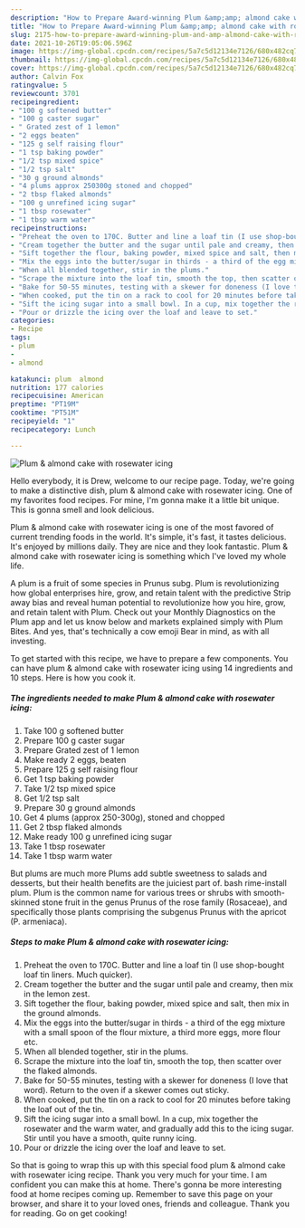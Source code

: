 ```yaml
---
description: "How to Prepare Award-winning Plum &amp;amp; almond cake with rosewater icing"
title: "How to Prepare Award-winning Plum &amp;amp; almond cake with rosewater icing"
slug: 2175-how-to-prepare-award-winning-plum-and-amp-almond-cake-with-rosewater-icing
date: 2021-10-26T19:05:06.596Z
image: https://img-global.cpcdn.com/recipes/5a7c5d12134e7126/680x482cq70/plum-almond-cake-with-rosewater-icing-recipe-main-photo.jpg
thumbnail: https://img-global.cpcdn.com/recipes/5a7c5d12134e7126/680x482cq70/plum-almond-cake-with-rosewater-icing-recipe-main-photo.jpg
cover: https://img-global.cpcdn.com/recipes/5a7c5d12134e7126/680x482cq70/plum-almond-cake-with-rosewater-icing-recipe-main-photo.jpg
author: Calvin Fox
ratingvalue: 5
reviewcount: 3701
recipeingredient:
- "100 g softened butter"
- "100 g caster sugar"
- " Grated zest of 1 lemon"
- "2 eggs beaten"
- "125 g self raising flour"
- "1 tsp baking powder"
- "1/2 tsp mixed spice"
- "1/2 tsp salt"
- "30 g ground almonds"
- "4 plums approx 250300g stoned and chopped"
- "2 tbsp flaked almonds"
- "100 g unrefined icing sugar"
- "1 tbsp rosewater"
- "1 tbsp warm water"
recipeinstructions:
- "Preheat the oven to 170C. Butter and line a loaf tin (I use shop-bought loaf tin liners. Much quicker)."
- "Cream together the butter and the sugar until pale and creamy, then mix in the lemon zest."
- "Sift together the flour, baking powder, mixed spice and salt, then mix in the ground almonds."
- "Mix the eggs into the butter/sugar in thirds - a third of the egg mixture with a small spoon of the flour mixture, a third more eggs, more flour etc."
- "When all blended together, stir in the plums."
- "Scrape the mixture into the loaf tin, smooth the top, then scatter over the flaked almonds."
- "Bake for 50-55 minutes, testing with a skewer for doneness (I love that word). Return to the oven if a skewer comes out sticky."
- "When cooked, put the tin on a rack to cool for 20 minutes before taking the loaf out of the tin."
- "Sift the icing sugar into a small bowl. In a cup, mix together the rosewater and the warm water, and gradually add this to the icing sugar. Stir until you have a smooth, quite runny icing."
- "Pour or drizzle the icing over the loaf and leave to set."
categories:
- Recipe
tags:
- plum
- 
- almond

katakunci: plum  almond 
nutrition: 177 calories
recipecuisine: American
preptime: "PT19M"
cooktime: "PT51M"
recipeyield: "1"
recipecategory: Lunch

---
```



![Plum &amp; almond cake with rosewater icing](https://img-global.cpcdn.com/recipes/5a7c5d12134e7126/680x482cq70/plum-almond-cake-with-rosewater-icing-recipe-main-photo.jpg)

Hello everybody, it is Drew, welcome to our recipe page. Today, we're going to make a distinctive dish, plum &amp; almond cake with rosewater icing. One of my favorites food recipes. For mine, I'm gonna make it a little bit unique. This is gonna smell and look delicious.

Plum &amp; almond cake with rosewater icing is one of the most favored of current trending foods in the world. It's simple, it's fast, it tastes delicious. It's enjoyed by millions daily. They are nice and they look fantastic. Plum &amp; almond cake with rosewater icing is something which I've loved my whole life.

A plum is a fruit of some species in Prunus subg. Plum is revolutionizing how global enterprises hire, grow, and retain talent with the predictive Strip away bias and reveal human potential to revolutionize how you hire, grow, and retain talent with Plum. Check out your Monthly Diagnostics on the Plum app and let us know below and markets explained simply with Plum Bites. And yes, that&#39;s technically a cow emoji Bear in mind, as with all investing.


To get started with this recipe, we have to prepare a few components. You can have plum &amp; almond cake with rosewater icing using 14 ingredients and 10 steps. Here is how you cook it.

<!--inarticleads1-->

##### The ingredients needed to make Plum &amp; almond cake with rosewater icing:

1. Take 100 g softened butter
1. Prepare 100 g caster sugar
1. Prepare  Grated zest of 1 lemon
1. Make ready 2 eggs, beaten
1. Prepare 125 g self raising flour
1. Get 1 tsp baking powder
1. Take 1/2 tsp mixed spice
1. Get 1/2 tsp salt
1. Prepare 30 g ground almonds
1. Get 4 plums (approx 250-300g), stoned and chopped
1. Get 2 tbsp flaked almonds
1. Make ready 100 g unrefined icing sugar
1. Take 1 tbsp rosewater
1. Take 1 tbsp warm water


But plums are much more Plums add subtle sweetness to salads and desserts, but their health benefits are the juiciest part of. bash rime-install plum. Plum is the common name for various trees or shrubs with smooth-skinned stone fruit in the genus Prunus of the rose family (Rosaceae), and specifically those plants comprising the subgenus Prunus with the apricot (P. armeniaca). 

<!--inarticleads2-->

##### Steps to make Plum &amp; almond cake with rosewater icing:

1. Preheat the oven to 170C. Butter and line a loaf tin (I use shop-bought loaf tin liners. Much quicker).
1. Cream together the butter and the sugar until pale and creamy, then mix in the lemon zest.
1. Sift together the flour, baking powder, mixed spice and salt, then mix in the ground almonds.
1. Mix the eggs into the butter/sugar in thirds - a third of the egg mixture with a small spoon of the flour mixture, a third more eggs, more flour etc.
1. When all blended together, stir in the plums.
1. Scrape the mixture into the loaf tin, smooth the top, then scatter over the flaked almonds.
1. Bake for 50-55 minutes, testing with a skewer for doneness (I love that word). Return to the oven if a skewer comes out sticky.
1. When cooked, put the tin on a rack to cool for 20 minutes before taking the loaf out of the tin.
1. Sift the icing sugar into a small bowl. In a cup, mix together the rosewater and the warm water, and gradually add this to the icing sugar. Stir until you have a smooth, quite runny icing.
1. Pour or drizzle the icing over the loaf and leave to set.




So that is going to wrap this up with this special food plum &amp; almond cake with rosewater icing recipe. Thank you very much for your time. I am confident you can make this at home. There's gonna be more interesting food at home recipes coming up. Remember to save this page on your browser, and share it to your loved ones, friends and colleague. Thank you for reading. Go on get cooking!
